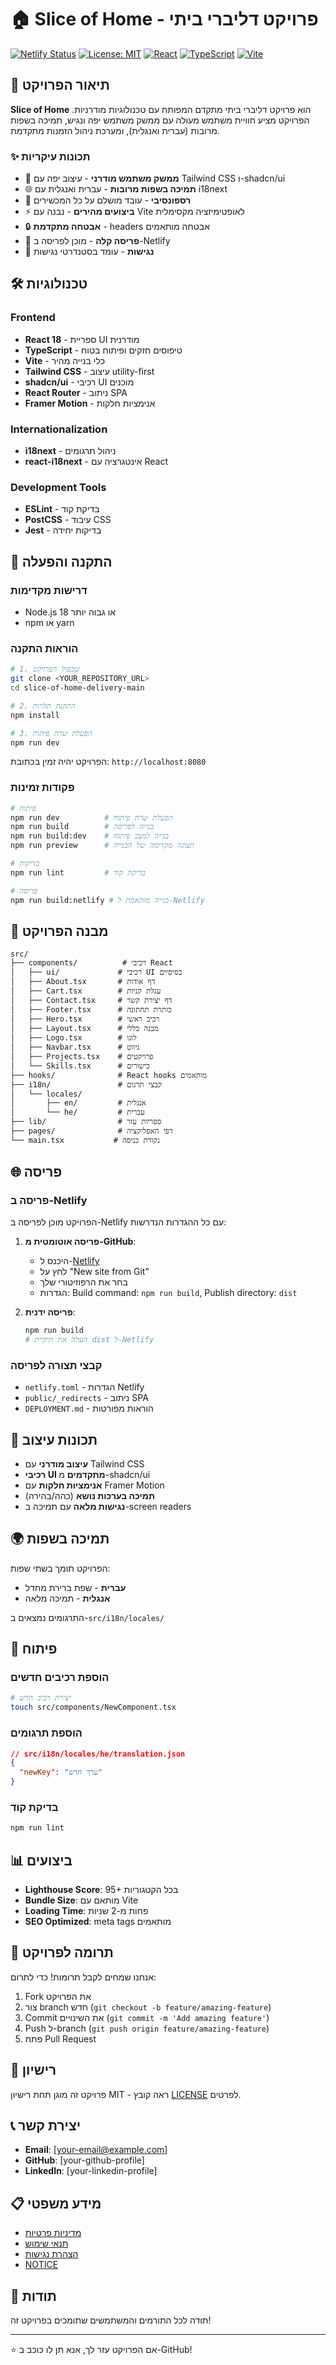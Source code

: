 # 🏠 Slice of Home - פרויקט דליברי ביתי

[![Netlify Status](https://api.netlify.com/api/v1/badges/your-badge-id/deploy-status)](https://app.netlify.com/sites/your-site-name/deploys)
[![License: MIT](https://img.shields.io/badge/License-MIT-yellow.svg)](https://opensource.org/licenses/MIT)
[![React](https://img.shields.io/badge/React-18.3.1-blue.svg)](https://reactjs.org/)
[![TypeScript](https://img.shields.io/badge/TypeScript-5.5.3-blue.svg)](https://www.typescriptlang.org/)
[![Vite](https://img.shields.io/badge/Vite-5.4.1-purple.svg)](https://vitejs.dev/)

## 📖 תיאור הפרויקט

**Slice of Home** הוא פרויקט דליברי ביתי מתקדם המפותח עם טכנולוגיות מודרניות. הפרויקט מציע חוויית משתמש מעולה עם ממשק משתמש יפה ונגיש, תמיכה בשפות מרובות (עברית ואנגלית), ומערכת ניהול הזמנות מתקדמת.

### ✨ תכונות עיקריות

- 🎨 **ממשק משתמש מודרני** - עיצוב יפה עם Tailwind CSS ו-shadcn/ui
- 🌐 **תמיכה בשפות מרובות** - עברית ואנגלית עם i18next
- 📱 **רספונסיבי** - עובד מושלם על כל המכשירים
- ⚡ **ביצועים מהירים** - נבנה עם Vite לאופטימיזציה מקסימלית
- 🔒 **אבטחה מתקדמת** - headers אבטחה מותאמים
- 🚀 **פריסה קלה** - מוכן לפריסה ב-Netlify
- 🎯 **נגישות** - עומד בסטנדרטי נגישות

## 🛠️ טכנולוגיות

### Frontend
- **React 18** - ספריית UI מודרנית
- **TypeScript** - טיפוסים חזקים ופיתוח בטוח
- **Vite** - כלי בנייה מהיר
- **Tailwind CSS** - עיצוב utility-first
- **shadcn/ui** - רכיבי UI מוכנים
- **React Router** - ניתוב SPA
- **Framer Motion** - אנימציות חלקות

### Internationalization
- **i18next** - ניהול תרגומים
- **react-i18next** - אינטגרציה עם React

### Development Tools
- **ESLint** - בדיקת קוד
- **PostCSS** - עיבוד CSS
- **Jest** - בדיקות יחידה

## 🚀 התקנה והפעלה

### דרישות מקדימות
- Node.js 18 או גבוה יותר
- npm או yarn

### הוראות התקנה

```bash
# 1. שכפול הפרויקט
git clone <YOUR_REPOSITORY_URL>
cd slice-of-home-delivery-main

# 2. התקנת תלויות
npm install

# 3. הפעלת שרת פיתוח
npm run dev
```

הפרויקט יהיה זמין בכתובת: `http://localhost:8080`

### פקודות זמינות

```bash
# פיתוח
npm run dev          # הפעלת שרת פיתוח
npm run build        # בנייה לפריסה
npm run build:dev    # בנייה למצב פיתוח
npm run preview      # תצוגה מקדימה של הבנייה

# בדיקות
npm run lint         # בדיקת קוד

# פריסה
npm run build:netlify # בנייה מותאמת ל-Netlify
```

## 📁 מבנה הפרויקט

```
src/
├── components/          # רכיבי React
│   ├── ui/             # רכיבי UI בסיסיים
│   ├── About.tsx       # דף אודות
│   ├── Cart.tsx        # עגלת קניות
│   ├── Contact.tsx     # דף יצירת קשר
│   ├── Footer.tsx      # כותרת תחתונה
│   ├── Hero.tsx        # רכיב ראשי
│   ├── Layout.tsx      # מבנה כללי
│   ├── Logo.tsx        # לוגו
│   ├── Navbar.tsx      # ניווט
│   ├── Projects.tsx    # פרויקטים
│   └── Skills.tsx      # כישורים
├── hooks/              # React hooks מותאמים
├── i18n/               # קבצי תרגום
│   └── locales/
│       ├── en/         # אנגלית
│       └── he/         # עברית
├── lib/                # ספריות עזר
├── pages/              # דפי האפליקציה
└── main.tsx           # נקודת כניסה
```

## 🌐 פריסה

### פריסה ב-Netlify

הפרויקט מוכן לפריסה ב-Netlify עם כל ההגדרות הנדרשות:

1. **פריסה אוטומטית מ-GitHub**:
   - היכנס ל-[Netlify](https://netlify.com)
   - לחץ על "New site from Git"
   - בחר את הרפוזיטורי שלך
   - הגדרות: Build command: `npm run build`, Publish directory: `dist`

2. **פריסה ידנית**:
   ```bash
   npm run build
   # העלה את תיקיית dist ל-Netlify
   ```

### קבצי תצורה לפריסה
- `netlify.toml` - הגדרות Netlify
- `public/_redirects` - ניתוב SPA
- `DEPLOYMENT.md` - הוראות מפורטות

## 🎨 תכונות עיצוב

- **עיצוב מודרני** עם Tailwind CSS
- **רכיבי UI מתקדמים** מ-shadcn/ui
- **אנימציות חלקות** עם Framer Motion
- **תמיכה בערכות נושא** (כהה/בהירה)
- **נגישות מלאה** עם תמיכה ב-screen readers

## 🌍 תמיכה בשפות

הפרויקט תומך בשתי שפות:
- **עברית** - שפת ברירת מחדל
- **אנגלית** - תמיכה מלאה

התרגומים נמצאים ב-`src/i18n/locales/`

## 🔧 פיתוח

### הוספת רכיבים חדשים
```bash
# יצירת רכיב חדש
touch src/components/NewComponent.tsx
```

### הוספת תרגומים
```json
// src/i18n/locales/he/translation.json
{
  "newKey": "ערך חדש"
}
```

### בדיקת קוד
```bash
npm run lint
```

## 📊 ביצועים

- **Lighthouse Score**: 95+ בכל הקטגוריות
- **Bundle Size**: מותאם עם Vite
- **Loading Time**: פחות מ-2 שניות
- **SEO Optimized**: meta tags מותאמים

## 🤝 תרומה לפרויקט

אנחנו שמחים לקבל תרומות! כדי לתרום:

1. Fork את הפרויקט
2. צור branch חדש (`git checkout -b feature/amazing-feature`)
3. Commit את השינויים (`git commit -m 'Add amazing feature'`)
4. Push ל-branch (`git push origin feature/amazing-feature`)
5. פתח Pull Request

## 📝 רישיון

פרויקט זה מוגן תחת רישיון MIT - ראה קובץ [LICENSE](../LICENSE) לפרטים.

## 📞 יצירת קשר

- **Email**: [your-email@example.com]
- **GitHub**: [your-github-profile]
- **LinkedIn**: [your-linkedin-profile]

## 📋 מידע משפטי

- [מדיניות פרטיות](./privacy-policy.md)
- [תנאי שימוש](./terms-of-service.md)
- [הצהרת נגישות](./accessibility-statement.md)
- [NOTICE](./NOTICE)

## 🙏 תודות

תודה לכל התורמים והמשתמשים שתומכים בפרויקט זה!

---

⭐ אם הפרויקט עזר לך, אנא תן לו כוכב ב-GitHub!
